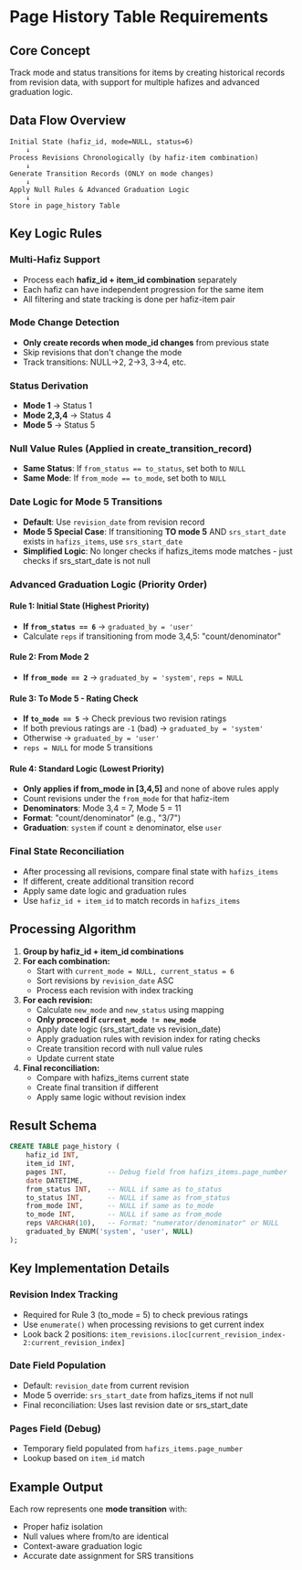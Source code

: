 # Page History Table Requirements

## Core Concept
Track mode and status transitions for items by creating historical records from revision data, with support for multiple hafizes and advanced graduation logic.

## Data Flow Overview
```
Initial State (hafiz_id, mode=NULL, status=6) 
    ↓
Process Revisions Chronologically (by hafiz-item combination)
    ↓  
Generate Transition Records (ONLY on mode changes)
    ↓
Apply Null Rules & Advanced Graduation Logic
    ↓
Store in page_history Table
```

## Key Logic Rules

### Multi-Hafiz Support
- Process each **hafiz_id + item_id combination** separately
- Each hafiz can have independent progression for the same item
- All filtering and state tracking is done per hafiz-item pair

### Mode Change Detection
- **Only create records when mode_id changes** from previous state
- Skip revisions that don't change the mode
- Track transitions: NULL→2, 2→3, 3→4, etc.

### Status Derivation
- **Mode 1** → Status 1
- **Mode 2,3,4** → Status 4  
- **Mode 5** → Status 5

### Null Value Rules (Applied in create_transition_record)
- **Same Status**: If `from_status == to_status`, set both to `NULL`
- **Same Mode**: If `from_mode == to_mode`, set both to `NULL`

### Date Logic for Mode 5 Transitions
- **Default**: Use `revision_date` from revision record
- **Mode 5 Special Case**: If transitioning **TO mode 5** AND `srs_start_date` exists in `hafizs_items`, use `srs_start_date`
- **Simplified Logic**: No longer checks if hafizs_items mode matches - just checks if srs_start_date is not null

### Advanced Graduation Logic (Priority Order)

#### Rule 1: Initial State (Highest Priority)
- **If `from_status == 6`** → `graduated_by = 'user'`
- Calculate `reps` if transitioning from mode 3,4,5: "count/denominator"

#### Rule 2: From Mode 2
- **If `from_mode == 2`** → `graduated_by = 'system'`, `reps = NULL`

#### Rule 3: To Mode 5 - Rating Check
- **If `to_mode == 5`** → Check previous two revision ratings
- If both previous ratings are `-1` (bad) → `graduated_by = 'system'`
- Otherwise → `graduated_by = 'user'`
- `reps = NULL` for mode 5 transitions

#### Rule 4: Standard Logic (Lowest Priority)
- **Only applies if from_mode in [3,4,5]** and none of above rules apply
- Count revisions under the `from_mode` for that hafiz-item
- **Denominators**: Mode 3,4 = 7, Mode 5 = 11
- **Format**: "count/denominator" (e.g., "3/7")
- **Graduation**: `system` if count ≥ denominator, else `user`

### Final State Reconciliation
- After processing all revisions, compare final state with `hafizs_items`
- If different, create additional transition record
- Apply same date logic and graduation rules
- Use `hafiz_id + item_id` to match records in `hafizs_items`

## Processing Algorithm

1. **Group by hafiz_id + item_id combinations**
2. **For each combination:**
   - Start with `current_mode = NULL, current_status = 6`
   - Sort revisions by `revision_date` ASC
   - Process each revision with index tracking
3. **For each revision:**
   - Calculate `new_mode` and `new_status` using mapping
   - **Only proceed if `current_mode != new_mode`**
   - Apply date logic (srs_start_date vs revision_date)
   - Apply graduation rules with revision index for rating checks
   - Create transition record with null value rules
   - Update current state
4. **Final reconciliation:**
   - Compare with hafizs_items current state
   - Create final transition if different
   - Apply same logic without revision index

## Result Schema
```sql
CREATE TABLE page_history (
    hafiz_id INT,
    item_id INT,
    pages INT,          -- Debug field from hafizs_items.page_number
    date DATETIME,
    from_status INT,    -- NULL if same as to_status
    to_status INT,      -- NULL if same as from_status  
    from_mode INT,      -- NULL if same as to_mode
    to_mode INT,        -- NULL if same as from_mode
    reps VARCHAR(10),   -- Format: "numerator/denominator" or NULL
    graduated_by ENUM('system', 'user', NULL)
);
```

## Key Implementation Details

### Revision Index Tracking
- Required for Rule 3 (to_mode = 5) to check previous ratings
- Use `enumerate()` when processing revisions to get current index
- Look back 2 positions: `item_revisions.iloc[current_revision_index-2:current_revision_index]`

### Date Field Population
- Default: `revision_date` from current revision
- Mode 5 override: `srs_start_date` from hafizs_items if not null
- Final reconciliation: Uses last revision date or srs_start_date

### Pages Field (Debug)
- Temporary field populated from `hafizs_items.page_number`
- Lookup based on `item_id` match

## Example Output
Each row represents one **mode transition** with:
- Proper hafiz isolation
- Null values where from/to are identical  
- Context-aware graduation logic
- Accurate date assignment for SRS transitions